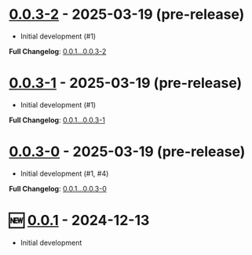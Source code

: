 # [0.0.3-2](https://github.com/kenherring/bats-test-runner/releases/tag/0.0.3-2) - 2025-03-19 (pre-release)

 * Initial development (#1)

**Full Changelog**: [0.0.1...0.0.3-2](https://github.com/kenherring/bats-test-runner/compare/0.0.1...0.0.3-2)

# [0.0.3-1](https://github.com/kenherring/bats-test-runner/releases/tag/0.0.3-1) - 2025-03-19 (pre-release)

 * Initial development (#1)

**Full Changelog**: [0.0.1...0.0.3-1](https://github.com/kenherring/bats-test-runner/compare/0.0.1...0.0.3-1)

# [0.0.3-0](https://github.com/kenherring/bats-test-runner/releases/tag/0.0.3-0) - 2025-03-19 (pre-release)

 * Initial development (#1, #4)

**Full Changelog**: [0.0.1...0.0.3-0](https://github.com/kenherring/bats-test-runner/compare/0.0.1...0.0.3-0)

# 🆕 [0.0.1](https://github.com/kenherring/bats-test-runner/releases/tag/0.0.1) - 2024-12-13

* Initial development

<!--
**Full Changelog**: [0.2.0...1.0.0](https://github.com/kenherring/bats-test-runner/compare/0.0.0...0.0.1)
-->
